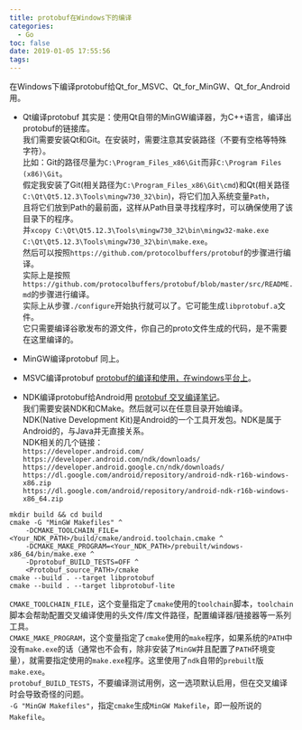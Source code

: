 ```yaml
---
title: protobuf在Windows下的编译
categories:
  - Go
toc: false
date: 2019-01-05 17:55:56
tags:
---
```

在Windows下编译protobuf给Qt_for_MSVC、Qt_for_MinGW、Qt_for_Android用。
<!-- more -->

* Qt编译protobuf
其实是：使用Qt自带的MinGW编译器，为C++语言，编译出protobuf的链接库。  
我们需要安装Qt和Git。在安装时，需要注意其安装路径（不要有空格等特殊字符）。  
比如：Git的路径尽量为`C:\Program_Files_x86\Git`而非`C:\Program Files (x86)\Git`。  
假定我安装了Git(相关路径为`C:\Program_Files_x86\Git\cmd`)和Qt(相关路径`C:\Qt\Qt5.12.3\Tools\mingw730_32\bin`)，将它们加入系统变量`Path`，  
且将它们放到Path的最前面，这样从Path目录寻找程序时，可以确保使用了该目录下的程序。  
并`xcopy C:\Qt\Qt5.12.3\Tools\mingw730_32\bin\mingw32-make.exe C:\Qt\Qt5.12.3\Tools\mingw730_32\bin\make.exe`。  
然后可以按照`https://github.com/protocolbuffers/protobuf`的步骤进行编译。  
实际上是按照`https://github.com/protocolbuffers/protobuf/blob/master/src/README.md`的步骤进行编译。  
实际上从步骤`./configure`开始执行就可以了。它可能生成`libprotobuf.a`文件。  
它只需要编译谷歌发布的源文件，你自己的proto文件生成的代码，是不需要在这里编译的。  

* MinGW编译protobuf
同上。  

* MSVC编译protobuf
[protobuf的编译和使用，在windows平台上](https://blog.csdn.net/hp_cpp/article/details/81561310)。  

* NDK编译protobuf给Android用
[protobuf 交叉编译笔记](https://www.cnblogs.com/UniqPtr/p/7859758.html)。  
我们需要安装NDK和CMake。然后就可以在任意目录开始编译。  
NDK(Native Development Kit)是Android的一个工具开发包。NDK是属于Android的，与Java并无直接关系。  
NDK相关的几个链接：  
`https://developer.android.com/`  
`https://developer.android.com/ndk/downloads/`  
`https://developer.android.google.cn/ndk/downloads/`  
`https://dl.google.com/android/repository/android-ndk-r16b-windows-x86.zip`  
`https://dl.google.com/android/repository/android-ndk-r16b-windows-x86_64.zip`  
```
mkdir build && cd build
cmake -G "MinGW Makefiles" ^
    -DCMAKE_TOOLCHAIN_FILE=<Your_NDK_PATH>/build/cmake/android.toolchain.cmake ^
    -DCMAKE_MAKE_PROGRAM=<Your_NDK_PATH>/prebuilt/windows-x86_64/bin/make.exe ^
    -Dprotobuf_BUILD_TESTS=OFF ^
    <Protobuf_source_PATH>/cmake
cmake --build . --target libprotobuf
cmake --build . --target libprotobuf-lite
```
`CMAKE_TOOLCHAIN_FILE`，这个变量指定了`cmake`使用的`toolchain`脚本，`toolchain`脚本会帮助配置交叉编译使用的头文件/库文件路径，配置编译器/链接器等一系列工具。  
`CMAKE_MAKE_PROGRAM`，这个变量指定了`cmake`使用的`make`程序，如果系统的`PATH`中没有`make.exe`的话（通常也不会有，除非安装了`MinGW`并且配置了`PATH`环境变量），就需要指定使用的`make.exe`程序。这里使用了`ndk`自带的`prebuilt`版`make.exe`。  
`protobuf_BUILD_TESTS`，不要编译测试用例，这一选项默认启用，但在交叉编译时会导致奇怪的问题。  
`-G "MinGW Makefiles"`，指定`cmake`生成`MinGW Makefile`，即一般所说的`Makefile`。  
